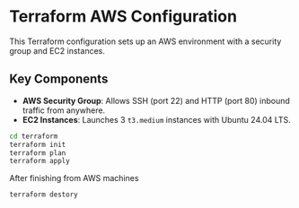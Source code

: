 # Terraform AWS Configuration

This Terraform configuration sets up an AWS environment with a security group and EC2 instances.

## Key Components

- **AWS Security Group**: Allows SSH (port 22) and HTTP (port 80) inbound traffic from anywhere.
- **EC2 Instances**: Launches 3 `t3.medium` instances with Ubuntu 24.04 LTS.

```bash
cd terraform
terraform init
terraform plan
terraform apply
```
After finishing from AWS machines
```bash
terraform destory
```